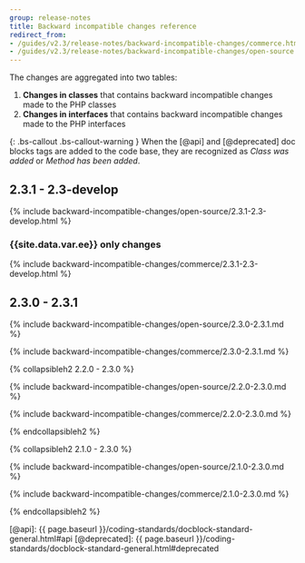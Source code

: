 ```yaml
---
group: release-notes
title: Backward incompatible changes reference
redirect_from: 
- /guides/v2.3/release-notes/backward-incompatible-changes/commerce.html
- /guides/v2.3/release-notes/backward-incompatible-changes/open-source.html
---
```


The changes are aggregated into two tables:

1. **Changes in classes** that contains backward incompatible changes made to the PHP classes
2. **Changes in interfaces** that contains backward incompatible changes made to the PHP interfaces

{: .bs-callout .bs-callout-warning }
When the [@api] and [@deprecated] doc blocks tags are added to the code base, they are recognized as _Class was added_ or _Method has been added_.

## 2.3.1 - 2.3-develop

{% include backward-incompatible-changes/open-source/2.3.1-2.3-develop.html %}

### {{site.data.var.ee}} only changes

{% include backward-incompatible-changes/commerce/2.3.1-2.3-develop.html %}

## 2.3.0 - 2.3.1

{% include backward-incompatible-changes/open-source/2.3.0-2.3.1.md %}

{% include backward-incompatible-changes/commerce/2.3.0-2.3.1.md %}

{% collapsibleh2 2.2.0 - 2.3.0 %}

{% include backward-incompatible-changes/open-source/2.2.0-2.3.0.md %}

{% include backward-incompatible-changes/commerce/2.2.0-2.3.0.md %}

{% endcollapsibleh2 %}

{% collapsibleh2 2.1.0 - 2.3.0 %}

{% include backward-incompatible-changes/open-source/2.1.0-2.3.0.md %}

{% include backward-incompatible-changes/commerce/2.1.0-2.3.0.md %}

{% endcollapsibleh2 %}

<!-- LINK DEFINITIONS -->

[@api]: {{ page.baseurl }}/coding-standards/docblock-standard-general.html#api
[@deprecated]: {{ page.baseurl }}/coding-standards/docblock-standard-general.html#deprecated